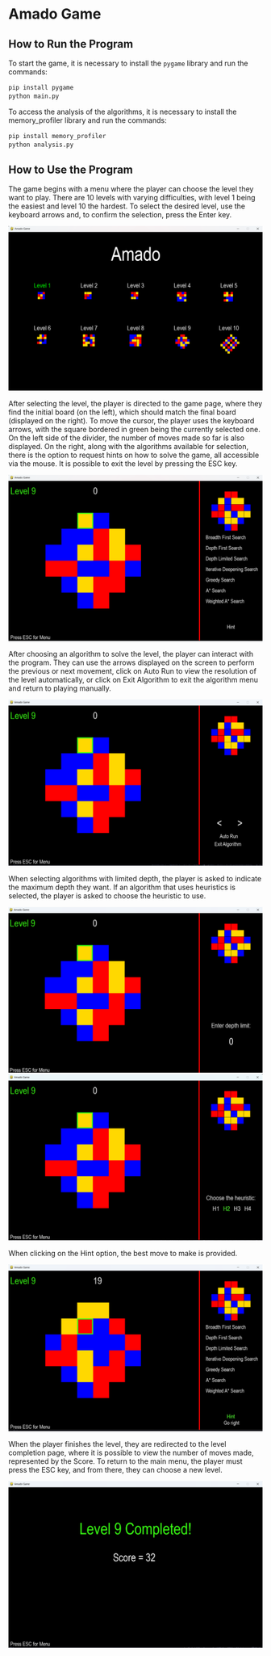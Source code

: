 # Amado Game

## How to Run the Program

To start the game, it is necessary to install the `pygame` library and run the commands:
```bash
pip install pygame
python main.py
```

To access the analysis of the algorithms, it is necessary to install the memory_profiler library and run the commands:
```bash
pip install memory_profiler
python analysis.py
```

## How to Use the Program

The game begins with a menu where the player can choose the level they want to play. There are 10 levels with varying difficulties, with level 1 being the easiest and level 10 the hardest. To select the desired level, use the keyboard arrows and, to confirm the selection, press the Enter key.

![Menu](photos/mainMenu.png)

After selecting the level, the player is directed to the game page, where they find the initial board (on the left), which should match the final board (displayed on the right). To move the cursor, the player uses the keyboard arrows, with the square bordered in green being the currently selected one. On the left side of the divider, the number of moves made so far is also displayed. On the right, along with the algorithms available for selection, there is the option to request hints on how to solve the game, all accessible via the mouse. It is possible to exit the level by pressing the ESC key.

![Jogo](photos/game.png)

After choosing an algorithm to solve the level, the player can interact with the program. They can use the arrows displayed on the screen to perform the previous or next movement, click on Auto Run to view the resolution of the level automatically, or click on Exit Algorithm to exit the algorithm menu and return to playing manually.

![Algoritmo](photos/runAlgorithms.png)

When selecting algorithms with limited depth, the player is asked to indicate the maximum depth they want. If an algorithm that uses heuristics is selected, the player is asked to choose the heuristic to use.

![Profundidade](photos/depth.png)
![Heurística](photos/heuristic.png)

When clicking on the Hint option, the best move to make is provided.

![Dicas](photos/hint.png)

When the player finishes the level, they are redirected to the level completion page, where it is possible to view the number of moves made, represented by the Score. To return to the main menu, the player must press the ESC key, and from there, they can choose a new level.

![Conclusão](photos/finalMenu.png)
